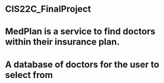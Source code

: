 # CIS22C_FinalProject
# MedPlan is a service to find doctors within their insurance plan. 
# A database of doctors for the user to select from
